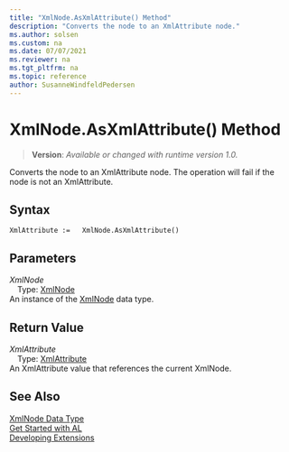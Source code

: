 ```yaml
---
title: "XmlNode.AsXmlAttribute() Method"
description: "Converts the node to an XmlAttribute node."
ms.author: solsen
ms.custom: na
ms.date: 07/07/2021
ms.reviewer: na
ms.tgt_pltfrm: na
ms.topic: reference
author: SusanneWindfeldPedersen
---
```

[//]: # (START>DO_NOT_EDIT)
[//]: # (IMPORTANT:Do not edit any of the content between here and the END>DO_NOT_EDIT.)
[//]: # (Any modifications should be made in the .xml files in the ModernDev repo.)
# XmlNode.AsXmlAttribute() Method
> **Version**: _Available or changed with runtime version 1.0._

Converts the node to an XmlAttribute node. The operation will fail if the node is not an XmlAttribute.


## Syntax
```AL
XmlAttribute :=   XmlNode.AsXmlAttribute()
```

## Parameters
*XmlNode*  
&emsp;Type: [XmlNode](xmlnode-data-type.md)  
An instance of the [XmlNode](xmlnode-data-type.md) data type.  

## Return Value
*XmlAttribute*  
&emsp;Type: [XmlAttribute](../xmlattribute/xmlattribute-data-type.md)  
An XmlAttribute value that references the current XmlNode.


[//]: # (IMPORTANT: END>DO_NOT_EDIT)
## See Also
[XmlNode Data Type](xmlnode-data-type.md)  
[Get Started with AL](../../devenv-get-started.md)  
[Developing Extensions](../../devenv-dev-overview.md)
